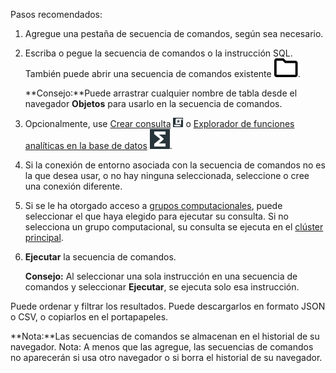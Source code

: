 Pasos recomendados:

1.  Agregue una pestaña de secuencia de comandos, según sea necesario.


1.  Escriba o pegue la secuencia de comandos o la instrucción SQL. También puede abrir una secuencia de comandos existente ![Open file icon](Images/niz1696362597829.svg).

    **Consejo:**Puede arrastrar cualquier nombre de tabla desde el navegador **Objetos** para usarlo en la secuencia de comandos.


1.  Opcionalmente, use [Crear consulta](vkk1692059193535.md) ![Build query icon](Images/nsa1692141328702.png) o [Explorador de funciones analíticas en la base de datos](iql1691540875799.md) ![Icono de editor SQL](Images/vxh1684731330989.svg).


1.  Si la conexión de entorno asociada con la secuencia de comandos no es la que desea usar, o no hay ninguna seleccionada, seleccione o cree una conexión diferente.


1.  Si se le ha otorgado acceso a [grupos computacionales](mqu1640280532737.md), puede seleccionar el que haya elegido para ejecutar su consulta. Si no selecciona un grupo computacional, su consulta se ejecuta en el [clúster principal](nmr1658424425362.md).


1.  **Ejecutar** la secuencia de comandos.

    **Consejo:** Al seleccionar una sola instrucción en una secuencia de comandos y seleccionar **Ejecutar**, se ejecuta solo esa instrucción.


Puede ordenar y filtrar los resultados. Puede descargarlos en formato JSON o CSV, o copiarlos en el portapapeles.

**Nota:**Las secuencias de comandos se almacenan en el historial de su navegador. Nota: A menos que las agregue, las secuencias de comandos no aparecerán si usa otro navegador o si borra el historial de su navegador.

